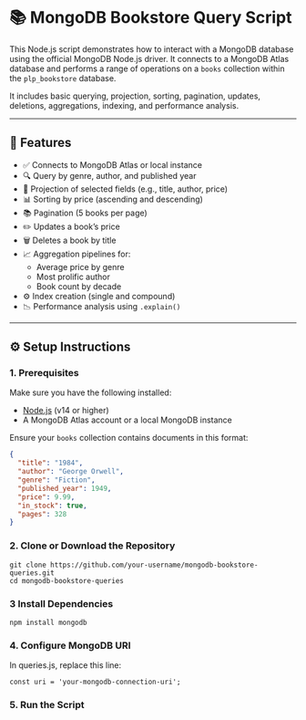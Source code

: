 # 📚 MongoDB Bookstore Query Script

This Node.js script demonstrates how to interact with a MongoDB database using the official MongoDB Node.js driver. It connects to a MongoDB Atlas database and performs a range of operations on a `books` collection within the `plp_bookstore` database.

It includes basic querying, projection, sorting, pagination, updates, deletions, aggregations, indexing, and performance analysis.

---

## 🚀 Features

- ✅ Connects to MongoDB Atlas or local instance
- 🔍 Query by genre, author, and published year
- 📄 Projection of selected fields (e.g., title, author, price)
- 📊 Sorting by price (ascending and descending)
- 📚 Pagination (5 books per page)
- ✏️ Updates a book’s price
- 🗑️ Deletes a book by title
- 📈 Aggregation pipelines for:
  - Average price by genre
  - Most prolific author
  - Book count by decade
- ⚙️ Index creation (single and compound)
- 📉 Performance analysis using `.explain()`

---

## ⚙️ Setup Instructions

### 1. Prerequisites

Make sure you have the following installed:

- [Node.js](https://nodejs.org/) (v14 or higher)
- A MongoDB Atlas account or a local MongoDB instance

Ensure your `books` collection contains documents in this format:

```json
{
  "title": "1984",
  "author": "George Orwell",
  "genre": "Fiction",
  "published_year": 1949,
  "price": 9.99,
  "in_stock": true,
  "pages": 328
}
```
### 2. Clone or Download the Repository
```
git clone https://github.com/your-username/mongodb-bookstore-queries.git
cd mongodb-bookstore-queries
```
### 3 Install Dependencies
```
npm install mongodb
```
### 4. Configure MongoDB URI
In queries.js, replace this line:
```
const uri = 'your-mongodb-connection-uri';
```
### 5. Run the Script
